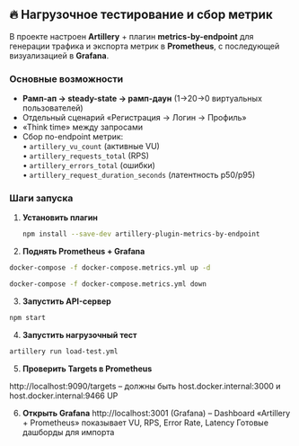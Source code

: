 ## 🔥 Нагрузочное тестирование и сбор метрик

В проекте настроен **Artillery** + плагин **metrics-by-endpoint** для генерации трафика и экспорта метрик в **Prometheus**, с последующей визуализацией в **Grafana**.

### Основные возможности

- **Рамп-ап → steady-state → рамп-даун** (1→20→0 виртуальных пользователей)
- Отдельный сценарий «Регистрация → Логин → Профиль»
- «Think time» между запросами
- Сбор по-endpoint метрик:  
  • `artillery_vu_count` (активные VU)  
  • `artillery_requests_total` (RPS)  
  • `artillery_errors_total` (ошибки)  
  • `artillery_request_duration_seconds` (латентность p50/p95)

### Шаги запуска

1. **Установить плагин**

   ```bash
   npm install --save-dev artillery-plugin-metrics-by-endpoint

   ```

2. **Поднять Prometheus + Grafana**

```bash
docker-compose -f docker-compose.metrics.yml up -d

docker-compose -f docker-compose.metrics.yml down
```

3. **Запустить API-сервер**

```bash
npm start
```

4. **Запустить нагрузочный тест**

```bash
artillery run load-test.yml
```

5. **Проверить Targets в Prometheus**

http://localhost:9090/targets
– должны быть host.docker.internal:3000 и host.docker.internal:9466 UP

6. **Открыть Grafana**
   http://localhost:3001 (Grafana)
   – Dashboard «Artillery + Prometheus» показывает VU, RPS, Error Rate, Latency
   Готовые дашборды для импорта
